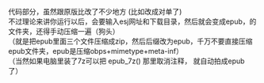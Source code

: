 代码部分，虽然跟原版比改了不少地方 (比如改成对单了)<br>
不过理论来讲你运行以后，会要输入esj网址和下载目录，然后就会变成epub，的文件夹，还得手动压缩一遍（狗头）<br>
（就是把epub里面三个文件压缩成zip，然后后缀改为epub，千万不要直接压缩epub文件夹，epub是压缩obps+mimetype+meta-inf）<br>
（当然如果电脑里装了7z可以把 epub_7z() 那里取消注释， 就自动拍成epub了）<br>
